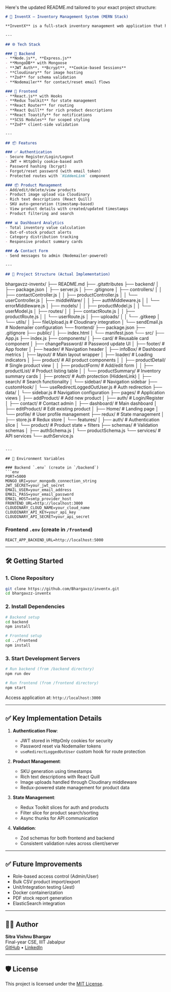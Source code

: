 Here's the updated README.md tailored to your exact project structure:

```markdown
# 🚀 InventX – Inventory Management System (MERN Stack)

**InventX** is a full-stack inventory management web application that helps users track products, monitor stock, and manage warehouses in real-time. It supports role-based access, secure authentication, and cloud image uploads — designed with scalability, validation, and modular architecture in mind.

---

## 🌐 Tech Stack

### 🧠 Backend
- **Node.js**, **Express.js**
- **MongoDB** with Mongoose
- **JWT Auth**, **Bcrypt**, **Cookie-based Sessions**
- **Cloudinary** for image hosting
- **Zod** for schema validation
- **Nodemailer** for contact/reset email flows

### 🎨 Frontend
- **React.js** with Hooks
- **Redux Toolkit** for state management
- **React Router** for routing
- **React Quill** for rich product descriptions
- **React Toastify** for notifications
- **SCSS Modules** for scoped styling
- **Zod** client-side validation

---

## 📦 Features

### ✅ Authentication
- Secure Register/Login/Logout
- JWT + HttpOnly cookie-based auth
- Password hashing (bcrypt)
- Forgot/reset password (with email token)
- Protected routes with `HiddenLink` component

### 📦 Product Management
- Add/edit/delete/view products
- Product image upload via Cloudinary
- Rich text descriptions (React Quill)
- SKU auto-generation (timestamp-based)
- View product details with created/updated timestamps
- Product filtering and search

### 📊 Dashboard Analytics
- Total inventory value calculation
- Out-of-stock product alerts
- Category distribution tracking
- Responsive product summary cards

### 📥 Contact Form
- Send messages to admin (Nodemailer-powered)

---

## 📁 Project Structure (Actual Implementation)

```
bhargavzz-inventx/
├── README.md
├── .gitattributes
├── backend/
│   ├── package.json
│   ├── server.js
│   ├── .gitignore
│   ├── controllers/
│   │   ├── contactController.js
│   │   ├── productController.js
│   │   └── userController.js
│   ├── middleWare/
│   │   ├── authMiddleware.js
│   │   └── errorMiddleware.js
│   ├── models/
│   │   ├── productModel.js
│   │   └── userModel.js
│   ├── routes/
│   │   ├── contactRoute.js
│   │   ├── productRoute.js
│   │   └── userRoute.js
│   ├── uploads/
│   │   └── .gitkeep
│   └── utils/
│       ├── fileUpload.js    # Cloudinary integration
│       └── sendEmail.js     # Nodemailer configuration
└── frontend/
    ├── package.json
    ├── .gitignore
    ├── public/
    │   ├── index.html
    │   └── manifest.json
    └── src/
        ├── App.js
        ├── index.js
        ├── components/
        │   ├── card/                # Reusable card component
        │   ├── changePassword/      # Password update UI
        │   ├── footer/              # App footer
        │   ├── header/              # Navigation header
        │   ├── infoBox/             # Dashboard metrics
        │   ├── layout/              # Main layout wrapper
        │   ├── loader/              # Loading indicators
        │   ├── product/             # All product components
        │   │   ├── productDetail/   # Single product view
        │   │   ├── productForm/     # Add/edit form
        │   │   ├── productList/     # Product listing table
        │   │   └── productSummary/   # Inventory summary cards
        │   ├── protect/             # Auth protection (HiddenLink)
        │   ├── search/              # Search functionality
        │   └── sidebar/             # Navigation sidebar
        ├── customHook/
        │   └── useRedirectLoggedOutUser.js  # Auth redirection
        ├── data/
        │   └── sidebar.js           # Navigation configuration
        ├── pages/                   # Application views
        │   ├── addProduct/         # Add new product
        │   ├── auth/                # Login/Register
        │   ├── contact/             # Contact admin
        │   ├── dashboard/           # Main dashboard
        │   ├── editProduct/         # Edit existing product
        │   ├── Home/                # Landing page
        │   └── profile/             # User profile management
        ├── redux/                   # State management
        │   ├── store.js             # Redux store
        │   └── features/
        │       ├── auth/            # Authentication slice
        │       └── product/         # Product state + filters
        ├── schemas/                 # Validation schemas
        │   ├── authSchema.js
        │   └── productSchema.js
        └── services/                # API services
            └── authService.js
```

---

## 🔐 Environment Variables

### Backend `.env` (create in `/backend`)
```env
PORT=5000
MONGO_URI=your_mongodb_connection_string
JWT_SECRET=your_jwt_secret
EMAIL_USER=your_email_address
EMAIL_PASS=your_email_password
EMAIL_HOST=smtp_provider_host
FRONTEND_URL=http://localhost:3000
CLOUDINARY_CLOUD_NAME=your_cloud_name
CLOUDINARY_API_KEY=your_api_key
CLOUDINARY_API_SECRET=your_api_secret
```

### Frontend `.env` (create in `/frontend`)
```env
REACT_APP_BACKEND_URL=http://localhost:5000
```

---

## 🛠️ Getting Started

### 1. Clone Repository
```bash
git clone https://github.com/Bhargavzz/inventx.git
cd bhargavzz-inventx
```

### 2. Install Dependencies
```bash
# Backend setup
cd backend
npm install

# Frontend setup
cd ../frontend
npm install
```

### 3. Start Development Servers
```bash
# Run backend (from /backend directory)
npm run dev

# Run frontend (from /frontend directory)
npm start
```
Access application at: `http://localhost:3000`

---

## ✅ Key Implementation Details

1. **Authentication Flow**:
   - JWT stored in HttpOnly cookies for security
   - Password reset via Nodemailer tokens
   - `useRedirectLoggedOutUser` custom hook for route protection

2. **Product Management**:
   - SKU generation using timestamps
   - Rich text descriptions with React Quill
   - Image uploads handled through Cloudinary middleware
   - Redux-powered state management for product data

3. **State Management**:
   - Redux Toolkit slices for auth and products
   - Filter slice for product search/sorting
   - Async thunks for API communication

4. **Validation**:
   - Zod schemas for both frontend and backend
   - Consistent validation rules across client/server

---

## ✅ Future Improvements
- Role-based access control (Admin/User)
- Bulk CSV product import/export
- Unit/Integration testing (Jest)
- Docker containerization
- PDF stock report generation
- ElasticSearch integration

---

## 👨‍💻 Author
**Sitra Vishnu Bhargav**  
Final-year CSE, IIIT Jabalpur  
[GitHub](https://github.com/Bhargavzz) • [LinkedIn](https://linkedin.com/in/bhargavzz)

---

## 🛡️ License
This project is licensed under the [MIT License](LICENSE).
```

